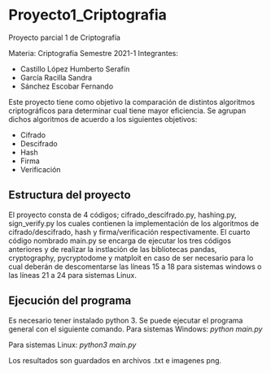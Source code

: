 # Proyecto1_Criptografia
Proyecto parcial 1 de Criptografía

Materia: Criptografía
Semestre 2021-1
Integrantes:
* Castillo López Humberto Serafín
* García Racilla Sandra
* Sánchez Escobar Fernando

Este proyecto tiene como objetivo la comparación de distintos algoritmos criptográficos para determinar cual tiene mayor eficiencia. Se agrupan dichos algoritmos de acuerdo a los siguientes objetivos:

* Cifrado
* Descifrado
* Hash
* Firma
* Verificación

## Estructura del proyecto
El proyecto consta de 4 códigos; cifrado_descifrado.py, hashing.py, sign_verify.py los cuales contienen la implementación de los algoritmos de cifrado/descifrado, hash y firma/verificación respectivamente. El cuarto código nombrado main.py se encarga de ejecutar los tres códigos anteriores y de realizar la instlación de las bibliotecas
pandas, cryptography, pycryptodome y matploit en caso de ser necesario para lo cual deberán de descomentarse las líneas 15 a 18 para sistemas windows o las líneas 21 a 24
para sistemas Linux.

## Ejecución del programa
Es necesario tener instalado python 3.
Se puede ejecutar el programa general con el siguiente comando.
Para sistemas Windows:
*python main.py*

Para sistemas Linux:
*python3 main.py*

Los resultados son guardados en archivos .txt e imagenes png.
